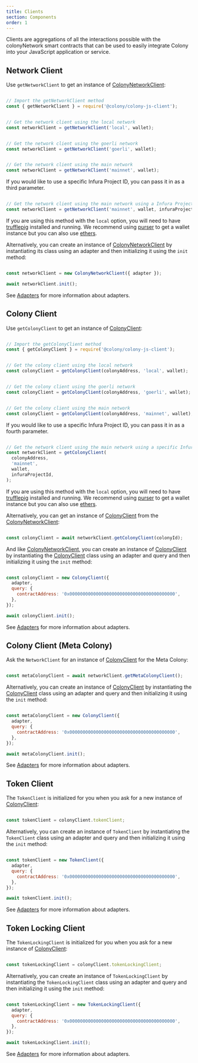 ```yaml
---
title: Clients
section: Components
order: 1
---
```


Clients are aggregations of all the interactions possible with the colonyNetwork smart contracts that can be used to easily integrate Colony into your JavaScript application or service.

## Network Client

Use `getNetworkClient` to get an instance of [ColonyNetworkClient](/colonyjs/api-colonynetworkclient):

```js

// Import the getNetworkClient method
const { getNetworkClient } = require('@colony/colony-js-client');

```

```js

// Get the network client using the local network
const networkClient = getNetworkClient('local', wallet);

```

```js

// Get the network client using the goerli network
const networkClient = getNetworkClient('goerli', wallet);

```

```js

// Get the network client using the main network
const networkClient = getNetworkClient('mainnet', wallet);

```

If you would like to use a specific Infura Project ID, you can pass it in as a third parameter.

```js

// Get the network client using the main network using a Infura Project ID
const networkClient = getNetworkClient('mainnet', wallet, infuraProjectId);

```

If you are using this method with the `local` option, you will need to have [trufflepig](https://github.com/JoinColony/trufflepig) installed and running. We recommend using [purser](/purser/docs-overview) to get a wallet instance but you can also use [ethers](https://github.com/ethers-io/ethers.js/).

Alternatively, you can create an instance of [ColonyNetworkClient](/colonyjs/api-colonynetworkclient) by instantiating its class using an adapter and then initializing it using the `init` method:

```js

const networkClient = new ColonyNetworkClient({ adapter });

await networkClient.init();

```

See [Adapters](/colonyjs/components-adapters) for more information about adapters.

## Colony Client

Use `getColonyClient` to get an instance of [ColonyClient](/colonyjs/api-colonyclient):

```js

// Import the getColonyClient method
const { getColonyClient } = require('@colony/colony-js-client');

```

```js

// Get the colony client using the local network
const colonyClient = getColonyClient(colonyAddress, 'local', wallet);

```

```js

// Get the colony client using the goerli network
const colonyClient = getColonyClient(colonyAddress, 'goerli', wallet);

```

```js

// Get the colony client using the main network
const colonyClient = getColonyClient(colonyAddress, 'mainnet', wallet);

```

If you would like to use a specific Infura Project ID, you can pass it in as a fourth parameter.

```js

// Get the network client using the main network using a specific Infura Project ID
const networkClient = getColonyClient(
  colonyAddress,
  'mainnet',
  wallet,
  infuraProjectId,
);

```

If you are using this method with the `local` option, you will need to have [trufflepig](https://github.com/JoinColony/trufflepig) installed and running. We recommend using [purser](/purser/docs-overview) to get a wallet instance but you can also use [ethers](https://github.com/ethers-io/ethers.js/).

Alternatively, you can get an instance of [ColonyClient](/colonyjs/api-colonyclient) from the [ColonyNetworkClient](/colonyjs/api-colonynetworkclient):

```js

const colonyClient = await networkClient.getColonyClient(colonyId);

```

And like [ColonyNetworkClient](/colonyjs/api-colonynetworkclient), you can create an instance of [ColonyClient](/colonyjs/api-colonyclient) by instantiating the [ColonyClient](/colonyjs/api-colonyclient) class using an adapter and query and then initializing it using the `init` method:

```js

const colonyClient = new ColonyClient({
  adapter,
  query: {
    contractAddress: '0x0000000000000000000000000000000000000000',
  },
});

await colonyClient.init();

```

See [Adapters](/colonyjs/components-adapters) for more information about adapters.

## Colony Client (Meta Colony)

Ask the `NetworkClient` for an instance of [ColonyClient](/colonyjs/api-colonyclient) for the Meta Colony:

```js

const metaColonyClient = await networkClient.getMetaColonyClient();

```

Alternatively, you can create an instance of [ColonyClient](/colonyjs/api-colonyclient) by instantiating the [ColonyClient](/colonyjs/api-colonyclient) class using an adapter and query and then initializing it using the `init` method:

```js

const metaColonyClient = new ColonyClient({
  adapter,
  query: {
    contractAddress: '0x0000000000000000000000000000000000000000',
  },
});

await metaColonyClient.init();

```

See [Adapters](/colonyjs/components-adapters) for more information about adapters.

## Token Client

The `TokenClient` is initialized for you when you ask for a new instance of [ColonyClient](/colonyjs/api-colonyclient):

```js

const tokenClient = colonyClient.tokenClient;

```

Alternatively, you can create an instance of `TokenClient` by instantiating the `TokenClient` class using an adapter and query and then initializing it using the `init` method:

```js

const tokenClient = new TokenClient({
  adapter,
  query: {
    contractAddress: '0x0000000000000000000000000000000000000000',
  },
});

await tokenClient.init();

```

See [Adapters](/colonyjs/components-adapters) for more information about adapters.

## Token Locking Client

The `TokenLockingClient` is initialized for you when you ask for a new instance of [ColonyClient](/colonyjs/api-colonyclient):

```js

const tokenLockingClient = colonyClient.tokenLockingClient;

```

Alternatively, you can create an instance of `TokenLockingClient` by instantiating the `TokenLockingClient` class using an adapter and query and then initializing it using the `init` method:

```js

const tokenLockingClient = new TokenLockingClient({
  adapter,
  query: {
    contractAddress: '0x0000000000000000000000000000000000000000',
  },
});

await tokenLockingClient.init();

```

See [Adapters](/colonyjs/components-adapters) for more information about adapters.
